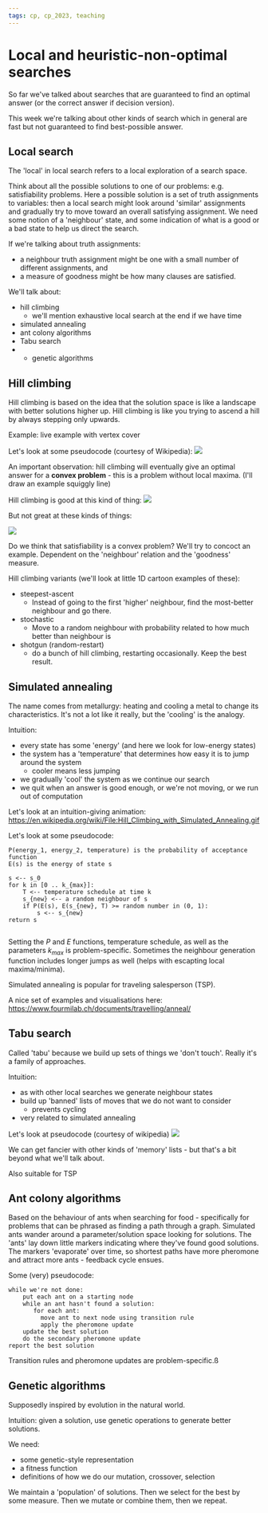 ```yaml
---
tags: cp, cp_2023, teaching
---
```


# Local and heuristic-non-optimal searches
So far we've talked about searches that are guaranteed to find an optimal answer (or the correct answer if decision version).

This week we're talking about other kinds of search which in general are fast but not guaranteed to find best-possible answer.

## Local search
The 'local' in local search refers to a local exploration of a search space.

Think about all the possible solutions to one of our problems: e.g. satisfiability problems. Here a possible solution is a set of truth assignments to variables: then a local search might look around 'similar' assignments and gradually try to move toward an overall satisfying assignment.  We need some notion of a 'neighbour' state, and some indication of what is a good or a bad state to help us direct the search.  

If we're talking about truth assignments:
- a neighbour truth assignment might be one with a small number of different assignments, and
- a measure of goodness might be how many clauses are satisfied.

We'll talk about:
- hill climbing
    - we'll mention exhaustive local search at the end if we have time
- simulated annealing
- ant colony algorithms
- Tabu search
- - genetic algorithms


## Hill climbing
Hill climbing is based on the idea that the solution space is like a landscape with better solutions higher up. Hill climbing is like you trying to ascend a hill by always stepping only upwards.

Example: live example with vertex cover


Let's look at some pseudocode (courtesy of Wikipedia):
![](https://i.imgur.com/RJbd5oB.png)


An important observation: hill climbing will eventually give an optimal answer for a **convex problem** - this is a problem without local maxima. (I'll draw an example squiggly line)

Hill climbing is good at this kind of thing:
![](https://i.imgur.com/64qpln1.jpg)

But not great at these kinds of things:


![](https://i.imgur.com/uXGEe4a.png)



Do we think that satisfiability is a convex problem?   We'll try to concoct an example.  Dependent on the 'neighbour' relation and the 'goodness' measure. 

Hill climbing variants (we'll look at little 1D cartoon examples of these):
- steepest-ascent
    - Instead of going to the first 'higher' neighbour, find the most-better neighbour and go there. 
- stochastic
    - Move to a random neighbour with probability related to how much better than neighbour is
- shotgun (random-restart)
    - do a bunch of hill climbing, restarting occasionally.  Keep the best result.

## Simulated annealing
The name comes from metallurgy: heating and cooling a metal to change its characteristics. It's not a lot like it really, but the 'cooling' is the analogy.  


Intuition:
- every state has some 'energy' (and here we look for low-energy states)
- the system has a 'temperature' that determines how easy it is to jump around the system
    - cooler means less jumping
- we gradually 'cool' the system as we continue our search
- we quit when an answer is good enough, or we're not moving, or we run out of computation

Let's look at an intuition-giving animation:
https://en.wikipedia.org/wiki/File:Hill_Climbing_with_Simulated_Annealing.gif

Let's look at some pseudocode:
```
P(energy_1, energy_2, temperature) is the probability of acceptance function
E(s) is the energy of state s

s <-- s_0
for k in [0 .. k_{max}]:
    T <-- temperature schedule at time k
    s_{new} <-- a random neighbour of s
    if P(E(s), E(s_{new}, T) >= random number in (0, 1):
        s <-- s_{new}
return s
        
```
Setting the $P$ and $E$ functions, temperature schedule, as well as the parameters $k_{max}$ is problem-specific. Sometimes the neighbour generation function includes longer jumps as well (helps with escapting local maxima/minima).


Simulated annealing is popular for traveling salesperson (TSP). 


A nice set of examples and visualisations here:  https://www.fourmilab.ch/documents/travelling/anneal/

## Tabu search

Called 'tabu' because we build up sets of things we 'don't touch'. Really it's a family of approaches.

Intuition:
- as with other local searches we generate neighbour states
- build up 'banned' lists of moves that we do not want to consider
    - prevents cycling
- very related to simulated annealing

Let's look at pseudocode (courtesy of wikipedia)
![](https://i.imgur.com/6Bej3m9.png)

We can get fancier with other kinds of 'memory' lists - but that's a bit beyond what we'll talk about. 

Also suitable for TSP

## Ant colony algorithms
Based on the behaviour of ants when searching for food - specifically for problems that can be phrased as finding a path through a graph.  Simulated ants wander around a parameter/solution space looking for solutions.  The 'ants' lay down little markers indicating where they've found good solutions.  The markers 'evaporate' over time, so shortest paths have more pheromone and attract more ants - feedback cycle ensues.


Some (very) pseudocode:

```
while we're not done:
    put each ant on a starting node
    while an ant hasn't found a solution:
       for each ant:
         move ant to next node using transition rule
         apply the pheromone update
    update the best solution
    do the secondary pheromone update
report the best solution
```

Transition rules and pheromone updates are problem-specific.ß


## Genetic algorithms
Supposedly inspired by evolution in the natural world.

Intuition: given a solution, use genetic operations to generate better solutions.  

We need:
- some genetic-style representation
- a fitness function
- definitions of how we do our mutation, crossover, selection

We maintain a 'population' of solutions.  Then we select for the best by some measure.  Then we mutate or combine them, then we repeat.  
